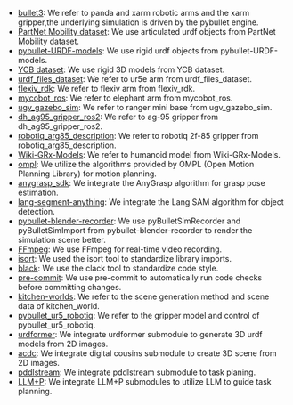 - [bullet3](https://github.com/bulletphysics/bullet3): We refer to panda and xarm robotic arms and the xarm gripper,the underlying simulation is driven by the pybullet engine.
- [PartNet Mobility dataset](https://sapien.ucsd.edu/browse): We use articulated urdf objects from PartNet Mobility dataset.
- [pybullet-URDF-models](https://github.com/ChenEating716/pybullet-URDF-models): We use rigid urdf objects from pybullet-URDF-models.
- [YCB dataset](http://ycb-benchmarks.s3-website-us-east-1.amazonaws.com/): We use rigid 3D models from YCB dataset.
- [urdf_files_dataset](https://github.com/Daniella1/urdf_files_dataset): We refer to ur5e arm from urdf_files_dataset.
- [flexiv_rdk](https://github.com/flexivrobotics/flexiv_rdk): We refer to flexiv arm from flexiv_rdk.
- [mycobot_ros](https://github.com/elephantrobotics/mycobot_ros): We refer to elephant arm from mycobot_ros.
- [ugv_gazebo_sim](https://github.com/agilexrobotics/ugv_gazebo_sim): We refer to ranger mini base from ugv_gazebo_sim.
- [dh_ag95_gripper_ros2](https://github.com/ian-chuang/dh_ag95_gripper_ros2): We refer to ag-95 gripper from dh_ag95_gripper_ros2.
- [robotiq_arg85_description](https://github.com/a-price/robotiq_arg85_description): We refer to robotiq 2f-85 gripper from robotiq_arg85_description.
- [Wiki-GRx-Models](https://github.com/FFTAI/Wiki-GRx-Models): We refer to humanoid model from Wiki-GRx-Models.
- [ompl](https://github.com/ompl/ompl): We utilize the algorithms provided by OMPL (Open Motion Planning Library) for motion planning.
- [anygrasp_sdk](https://github.com/graspnet/anygrasp_sdk): We integrate the AnyGrasp algorithm for grasp pose estimation.
- [lang-segment-anything](https://github.com/luca-medeiros/lang-segment-anything): We integrate the Lang SAM algorithm for object detection.
- [pybullet-blender-recorder](https://github.com/huy-ha/pybullet-blender-recorder): We use pyBulletSimRecorder and pyBulletSimImport from pybullet-blender-recorder to render the simulation scene better.
- [FFmpeg](https://github.com/FFmpeg/FFmpeg): We use FFmpeg for real-time video recording.
- [isort](https://github.com/PyCQA/isort): We used the isort tool to standardize library imports.
- [black](https://github.com/psf/black): We use the clack tool to standardize code style.
- [pre-commit](https://github.com/pre-commit/pre-commit): We use pre-commit to automatically run code checks before committing changes.
- [kitchen-worlds](https://github.com/Learning-and-Intelligent-Systems/kitchen-worlds): We refer to the scene generation method and scene data of kitchen_world.
- [pybullet_ur5_robotiq](https://github.com/ElectronicElephant/pybullet_ur5_robotiq): We refer to the gripper model and control of pybullet_ur5_robotiq.
- [urdformer](https://github.com/starry521/urdformer.git): We integrate urdformer submodule to generate 3D urdf models from 2D images.
- [acdc](https://github.com/starry521/digital-cousins.git): We integrate digital cousins submodule to create 3D scene from 2D images.
- [pddlstream](https://github.com/starry521/pddlstream.git): We integrate pddlstream submodule to task planing.
- [LLM+P](https://github.com/starry521/llm-pddl): We integrate LLM+P submodules to utilize LLM to guide task planning.